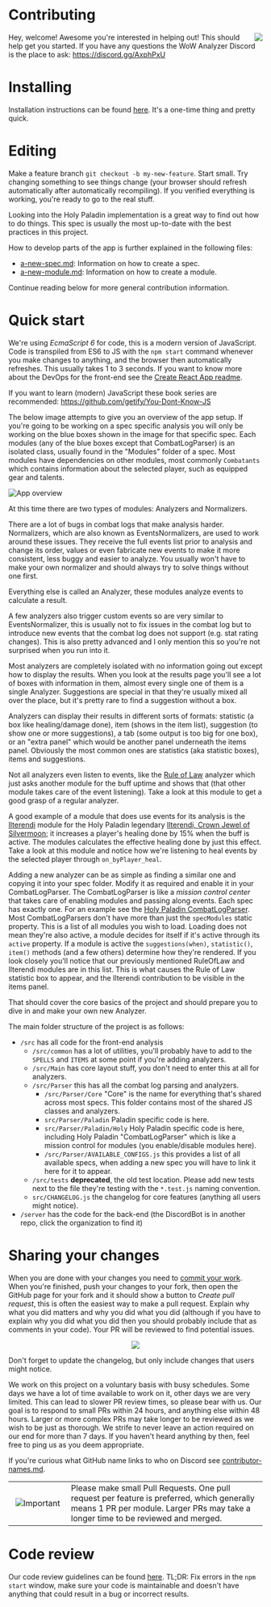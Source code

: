 # Contributing

<img align="right" src="http://i.imgur.com/k8NZMmV.gif">

Hey, welcome! Awesome you're interested in helping out! This should help get you started. If you have any questions the WoW Analyzer Discord is the place to ask: https://discord.gg/AxphPxU


# Installing

Installation instructions can be found [here](installing.md). It's a one-time thing and pretty quick.

# Editing

Make a feature branch `git checkout -b my-new-feature`. Start small. Try changing something to see things change (your browser should refresh automatically after automatically recompiling). If you verified everything is working, you're ready to go to the real stuff.

Looking into the Holy Paladin implementation is a great way to find out how to do things. This spec is usually the most up-to-date with the best practices in this project.

How to develop parts of the app is further explained in the following files:
- [a-new-spec.md](a-new-spec.md): Information on how to create a spec.
- [a-new-module.md](a-new-module.md): Information on how to create a module.

Continue reading below for more general contribution information.

# Quick start

We're using *EcmaScript 6* for code, this is a modern version of JavaScript. Code is transpiled from ES6 to JS with the `npm start` command whenever you make changes to anything, and the browser then automatically refreshes. This usually takes 1 to 3 seconds. If you want to know more about the DevOps for the front-end see the [Create React App readme](../cra-README.md).

If you want to learn (modern) JavaScript these book series are recommended: https://github.com/getify/You-Dont-Know-JS

The below image attempts to give you an overview of the app setup. If you're going to be working on a spec specific analysis you will only be working on the blue boxes shown in the image for that specific spec. Each modules (any of the blue boxes except that CombatLogParser) is an isolated class, usually found in the "Modules" folder of a spec. Most modules have dependencies on other modules, most commonly `Combatants` which contains information about the selected player, such as equipped gear and talents.

![App overview](iamges/app-overview.png)

At this time there are two types of modules: Analyzers and Normalizers.

There are a lot of bugs in combat logs that make analysis harder. Normalizers, which are also known as EventsNormalizers, are used to work around these issues. They receive the full events list prior to analysis and change its order, values or even fabricate new events to make it more consistent, less buggy and easier to analyze. You usually won't have to make your own normalizer and should always try to solve things without one first.

Everything else is called an Analyzer, these modules analyze events to calculate a result.

A few analyzers also trigger custom events so are very similar to EventsNormalizer, this is usually not to fix issues in the combat log but to introduce new events that the combat log does not support (e.g. stat rating changes). This is also pretty advanced and I only mention this so you're not surprised when you run into it.

Most analyzers are completely isolated with no information going out except how to display the results. When you look at the results page you'll see a lot of boxes with information in them, almost every single one of them is a single Analyzer. Suggestions are special in that they're usually mixed all over the place, but it's pretty rare to find a suggestion without a box.

Analyzers can display their results in different sorts of formats: statistic (a box like healing/damage done), item (shows in the item list), suggestion (to show one or more suggestions), a tab (some output is too big for one box), or an "extra panel" which would be another panel underneath the items panel. Obviously the most common ones are statistics (aka statistic boxes), items and suggestions.

Not all analyzers even listen to events, like the [Rule of Law](https://github.com/WoWAnalyzer/WoWAnalyzer/blob/a5087fbd21f86ea3cf5281ab33c2da0f09d9336e/src/Parser/Paladin/Holy/Modules/Talents/RuleOfLaw.js) analyzer which just asks another module for the buff uptime and shows that (that other module takes care of the event listening). Take a look at this module to get a good grasp of a regular analyzer.

A good example of a module that does use events for its analysis is the [Ilterendi](https://github.com/WoWAnalyzer/WoWAnalyzer/blob/a5087fbd21f86ea3cf5281ab33c2da0f09d9336e/src/Parser/Paladin/Holy/Modules/Items/Ilterendi.js#L18) module for the Holy Paladin legendary [Ilterendi, Crown Jewel of Silvermoon](http://www.wowhead.com/item=137046/ilterendi-crown-jewel-of-silvermoon); it increases a player's healing done by 15% when the buff is active. The modules calculates the effective healing done by just this effect. Take a look at this module and notice how we're listening to heal events by the selected player through `on_byPlayer_heal`.

Adding a new analyzer can be as simple as finding a similar one and copying it into your spec folder. Modify it as required and enable it in your CombatLogParser. The CombatLogParser is like a *mission control center* that takes care of enabling modules and passing along events. Each spec has exactly one. For an example see the [Holy Paladin CombatLogParser](https://github.com/WoWAnalyzer/WoWAnalyzer/blob/a5087fbd21f86ea3cf5281ab33c2da0f09d9336e/src/Parser/Paladin/Holy/CombatLogParser.js#L59). Most CombatLogParsers don't have more than just the `specModules` static property. This is a list of all modules you wish to load. Loading does not mean they're also active, a module decides for itself if it's active through its `active` property. If a module is active the `suggestions(when)`, `statistic()`, `item()` methods (and a few others) determine how they're rendered. If you look closely you'll notice that our previously mentioned RuleOfLaw and Ilterendi modules are in this list. This is what causes the Rule of Law statistic box to appear, and the Ilterendi contribution to be visible in the items panel.

That should cover the core basics of the project and should prepare you to dive in and make your own new Analyzer.

The main folder structure of the project is as follows:

 - `/src` has all code for the front-end analysis
   - `/src/common` has a lot of utilities, you'll probably have to add to the `SPELLS` and `ITEMS` at some point if you're adding analyzers.
   - `/src/Main` has core layout stuff, you don't need to enter this at all for analyzers.
   - `/src/Parser` this has all the combat log parsing and analyzers.
     - `/src/Parser/Core` "Core" is the name for everything that's shared across most specs. This folder contains most of the shared JS classes and analyzers.
     - `src/Parser/Paladin` Paladin specific code is here.
     - `src/Parser/Paladin/Holy` Holy Paladin specific code is here, including Holy Paladin "CombatLogParser" which is like a mission control for modules (you enable/disable modules here).
     - `/src/Parser/AVAILABLE_CONFIGS.js` this provides a list of all available specs, when adding a new spec you will have to link it here for it to appear.
   - `/src/tests` **deprecated**, the old test location. Please add new tests next to the file they're testing with the `*.test.js` naming convention.
   - `src/CHANGELOG.js` the changelog for core features (anything all users might notice).
 - `/server` has the code for the back-end (the DiscordBot is in another repo, click the organization to find it)

# Sharing your changes

When you are done with your changes you need to [commit your work](http://dont-be-afraid-to-commit.readthedocs.io/en/latest/git/commandlinegit.html). When you're finished, push your changes to your fork, then open the GitHub page for your fork and it should show a button to *Create pull request*, this is often the easiest way to make a pull request. Explain why what you did matters and why you did what you did (although if you have to explain why you did what you did then you should probably include that as comments in your code). Your PR will be reviewed to find potential issues.

<p align="center">
   <img src="https://media.giphy.com/media/l1J3vV5lCmv8qx16M/giphy.gif">
</p>

Don't forget to update the changelog, but only include changes that users might notice.

We work on this project on a voluntary basis with busy schedules. Some days we have a lot of time available to work on it, other days we are very limited. This can lead to slower PR review times, so please bear with us. Our goal is to respond to small PRs within 24 hours, and anything else within 48 hours. Larger or more complex PRs may take longer to be reviewed as we wish to be just as thorough. We strife to never leave an action required on our end for more than 7 days. If you haven't heard anything by then, feel free to ping us as you deem appropriate.

If you're curious what GitHub name links to who on Discord see [contributor-names.md](contributor-names.md).

<table align="center">
  <tr>
    <td align="center" width="100"><img src="https://cdn1.iconfinder.com/data/icons/CrystalClear/48x48/apps/important.png" alt="Important"></td>
    <td>Please make small Pull Requests. One pull request per feature is preferred, which generally means 1 PR per module. Larger PRs may take a longer time to be reviewed and merged.</td>
  </tr>
</table>

# Code review

Our code review guidelines can be found [here](code-reviews.md). TL;DR: Fix errors in the `npm start` window, make sure your code is maintainable and doesn't have anything that could result in a bug or incorrect results.
